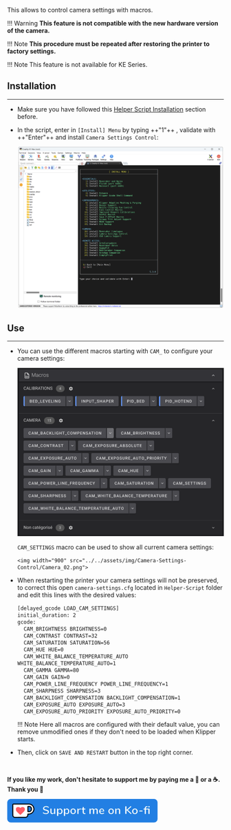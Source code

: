 This allows to control camera settings with macros.

!!! Warning
    **This feature is not compatible with the new hardware version of the camera.**

!!! Note
    **This procedure must be repeated after restoring the printer to factory settings.**

!!! Note
    This feature is not available for KE Series.

## Installation
<hr>

- Make sure you have followed this <a href="../../helper-script/helper-script-installation">Helper Script Installation</a> section before.

- In the script, enter in `[Install] Menu` by typing ++"1"++ , validate with ++"Enter"++ and install `Camera Settings Control`:

    <img width="900" src="../../assets/img/Creality-Helper-Script/Install_Menu.png">


## Use
<hr>

- You can use the different macros starting with `CAM_` to configure your camera settings:

    <img width="725" src="../../assets/img/Camera-Settings-Control/Camera_01.png">

    `CAM_SETTINGS` macro can be used to show all current camera settings:

      <img width="900" src="../../assets/img/Camera-Settings-Control/Camera_02.png">

- When restarting the printer your camera settings will not be preserved, to correct this open `camera-settings.cfg` located in `Helper-Script` folder and edit this lines with the desired values:

    ``` title="camera-settings.cfg"
    [delayed_gcode LOAD_CAM_SETTINGS]
    initial_duration: 2
    gcode:
      CAM_BRIGHTNESS BRIGHTNESS=0
      CAM_CONTRAST CONTRAST=32
      CAM_SATURATION SATURATION=56
      CAM_HUE HUE=0
      CAM_WHITE_BALANCE_TEMPERATURE_AUTO WHITE_BALANCE_TEMPERATURE_AUTO=1
      CAM_GAMMA GAMMA=80
      CAM_GAIN GAIN=0
      CAM_POWER_LINE_FREQUENCY POWER_LINE_FREQUENCY=1
      CAM_SHARPNESS SHARPNESS=3
      CAM_BACKLIGHT_COMPENSATION BACKLIGHT_COMPENSATION=1
      CAM_EXPOSURE_AUTO EXPOSURE_AUTO=3
      CAM_EXPOSURE_AUTO_PRIORITY EXPOSURE_AUTO_PRIORITY=0
    ```

    !!! Note
        Here all macros are configured with their default value, you can remove unmodified ones if they don't need to be loaded when Klipper starts.

- Then, click on `SAVE AND RESTART` button in the top right corner.

<br />

**If you like my work, don't hesitate to support me by paying me a 🍺 or a ☕. Thank you 🙂**

<a href="https://ko-fi.com/guilouz" target="_blank"><img width="350" src="../../assets/img/home/Ko-fi.png"></a>
